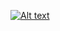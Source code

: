 [![Alt text](https://img.youtube.com/vi/XE0SKCcTeDg/0.jpg)](https://www.youtube.com/watch?v=XE0SKCcTeDg)

